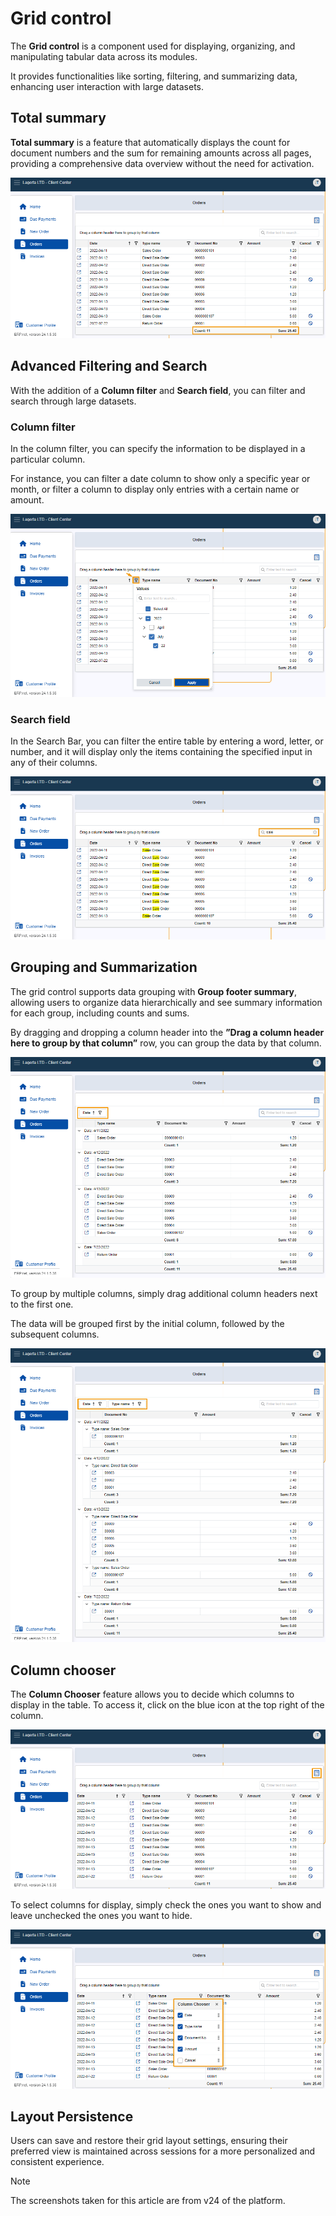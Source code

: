 # Grid control 

The **Grid control** is a component used for displaying, organizing, and manipulating tabular data across its modules. 

It provides functionalities like sorting, filtering, and summarizing data, enhancing user interaction with large datasets.

## Total summary

**Total summary** is a feature that automatically displays the count for document numbers and the sum for remaining amounts across all pages, providing a comprehensive data overview without the need for activation.

![picture](pictures/Grid_control_summary_11_06.png)

## Advanced Filtering and Search

With the addition of a **Column filter** and **Search field**, you can filter and search through large datasets.

### Column filter

In the column filter, you can specify the information to be displayed in a particular column. 

For instance, you can filter a date column to show only a specific year or month, or filter a column to display only entries with a certain name or amount.

![picture](pictures/Grid_control_column_filter_11_06.png)

### Search field

In the Search Bar, you can filter the entire table by entering a word, letter, or number, and it will display only the items containing the specified input in any of their columns.

![picture](pictures/Grid_control_filter_box_11_06.png)

## Grouping and Summarization

The grid control supports data grouping with **Group footer summary**, allowing users to organize data hierarchically and see summary information for each group, including counts and sums.

By dragging and dropping a column header into the **”Drag a column header here to group by that column”** row, you can group the data by that column. 

![picture](pictures/Grid_control_grouping_11_06.png)

To group by multiple columns, simply drag additional column headers next to the first one. 

The data will be grouped first by the initial column, followed by the subsequent columns.

![picture](pictures/Grid_control_multiple_grouping_11_06.png)

## Column chooser

The **Column Chooser** feature allows you to decide which columns to display in the table. 
To access it, click on the blue icon at the top right of the column. 

![picture](pictures/Grid_control_column_chooser_11_06.png)

To select columns for display, simply check the ones you want to show and leave unchecked the ones you want to hide.

![picture](pictures/Grid_control_column_chooser_procedure_11_06.png)

## Layout Persistence

Users can save and restore their grid layout settings, ensuring their preferred view is maintained across sessions for a more personalized and consistent experience.

> [!NOTE]
> 
> The screenshots taken for this article are from v24 of the platform.

